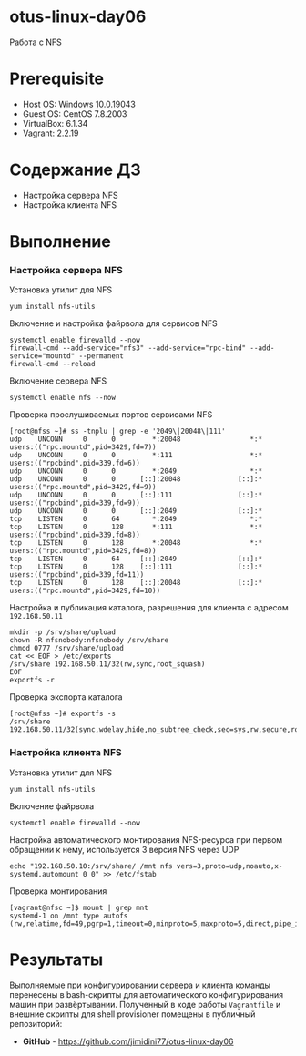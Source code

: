 # otus-linux-day06
Работа с NFS

# **Prerequisite**
- Host OS: Windows 10.0.19043
- Guest OS: CentOS 7.8.2003
- VirtualBox: 6.1.34
- Vagrant: 2.2.19

# **Содержание ДЗ**

* Настройка сервера NFS
* Настройка клиента NFS

# **Выполнение**

### Настройка сервера NFS

Установка утилит для NFS
```
yum install nfs-utils
```

Включение и настройка файрвола для сервисов NFS
```
systemctl enable firewalld --now
firewall-cmd --add-service="nfs3" --add-service="rpc-bind" --add-service="mountd" --permanent
firewall-cmd --reload
```

Включение сервера NFS
```
systemctl enable nfs --now
```

Проверка прослушиваемых портов сервисами NFS
```
[root@nfss ~]# ss -tnplu | grep -e '2049\|20048\|111'
udp    UNCONN     0      0         *:20048                 *:*                   users:(("rpc.mountd",pid=3429,fd=7))
udp    UNCONN     0      0         *:111                   *:*                   users:(("rpcbind",pid=339,fd=6))
udp    UNCONN     0      0         *:2049                  *:*
udp    UNCONN     0      0      [::]:20048              [::]:*                   users:(("rpc.mountd",pid=3429,fd=9))
udp    UNCONN     0      0      [::]:111                [::]:*                   users:(("rpcbind",pid=339,fd=9))
udp    UNCONN     0      0      [::]:2049               [::]:*
tcp    LISTEN     0      64        *:2049                  *:*
tcp    LISTEN     0      128       *:111                   *:*                   users:(("rpcbind",pid=339,fd=8))
tcp    LISTEN     0      128       *:20048                 *:*                   users:(("rpc.mountd",pid=3429,fd=8))
tcp    LISTEN     0      64     [::]:2049               [::]:*
tcp    LISTEN     0      128    [::]:111                [::]:*                   users:(("rpcbind",pid=339,fd=11))
tcp    LISTEN     0      128    [::]:20048              [::]:*                   users:(("rpc.mountd",pid=3429,fd=10))
```

Настройка и публикация каталога, разрешения для клиента с адресом `192.168.50.11`
```
mkdir -p /srv/share/upload
chown -R nfsnobody:nfsnobody /srv/share
chmod 0777 /srv/share/upload
cat << EOF > /etc/exports
/srv/share 192.168.50.11/32(rw,sync,root_squash)
EOF
exportfs -r
```

Проверка экспорта каталога
```
[root@nfss ~]# exportfs -s
/srv/share  192.168.50.11/32(sync,wdelay,hide,no_subtree_check,sec=sys,rw,secure,root_squash,no_all_squash)
```

### Настройка клиента NFS

Установка утилит для NFS
```
yum install nfs-utils
```

Включение файрвола
```
systemctl enable firewalld --now
```

Настройка автоматического монтирования NFS-ресурса при первом обращении к нему,
используется 3 версия NFS через UDP
```
echo "192.168.50.10:/srv/share/ /mnt nfs vers=3,proto=udp,noauto,x-systemd.automount 0 0" >> /etc/fstab
```

Проверка монтирования
```
[vagrant@nfsc ~]$ mount | grep mnt
systemd-1 on /mnt type autofs (rw,relatime,fd=49,pgrp=1,timeout=0,minproto=5,maxproto=5,direct,pipe_ino=25331)
```

# **Результаты**

Выполняемые при конфигурировании сервера и клиента команды перенесены в bash-скрипты для автоматического конфигурирования машин при развёртывании.
Полученный в ходе работы `Vagrantfile` и внешние скрипты для shell provisioner помещены в публичный репозиторий:
- **GitHub** - https://github.com/jimidini77/otus-linux-day06
